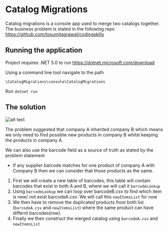 # Catalog Migrations

Catalog migrations is a console app used to merge two catalogs together. The business problem is stated in the following repo https://github.com/tosumitagrawal/codingskills 

## Running the application

Project requires .NET 5.0 to run 
https://dotnet.microsoft.com/download

Using a command line tool navigate to the path
```
\CatalogMigrations\console\CatalogMigrations 
```
Run `dotnet run`

## The solution
![alt text](https://drive.google.com/uc?id=1EIg0OEIx1jz1414gqlHZ0yrxFuLtqRsO)

The problem suggested that company A inherited company B which means we only need to find possible new products in company B whilst keeping the products in company A.

We can also use the barcode field as a source of truth as stated by the problem statement

* If any supplier barcode matches for one product of company A with Company B then we can consider that those products as the same.


1. First we will create a new table of barcodes, this table will contain barcodes that exist in both A and B, where we will call it ```barcodeLookup```
2. Using ```barcodeLookup``` we can loop over barcodeB.csv to find which item is new/ not exist barcodeA.csv. We will call this ```newItemsList``` for now 
3. We then have to remove the duplicated products from both list (```barcodeA.csv``` and ```newItemsList```) where the same product can have differnt barcodes(row).
4. Finally we then construct the merged catalog using ```barcodeA.csv``` and ```newItemsList```

